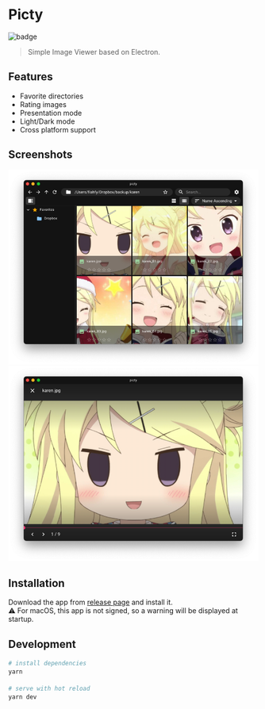 # Picty

![badge](https://github.com/fiahfy/picty/workflows/Electron%20CI/badge.svg)

> Simple Image Viewer based on Electron.

## Features

- Favorite directories
- Rating images
- Presentation mode
- Light/Dark mode
- Cross platform support

## Screenshots

![screenshot](.github/img/screenshot1.png)
![screenshot](.github/img/screenshot2.png)

## Installation

Download the app from [release page](https://github.com/fiahfy/picty/releases) and install it.  
:warning: For macOS, this app is not signed, so a warning will be displayed at startup.

## Development

```bash
# install dependencies
yarn

# serve with hot reload
yarn dev
```
